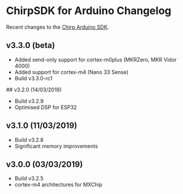 # ChirpSDK for Arduino Changelog

Recent changes to the [Chirp Arduino SDK](https://developers.chirp.io/docs).

## v3.3.0 (beta)
 - Added send-only support for cortex-m0plus (MKRZero, MKR Vidor 4000)
 - Added support for cortex-m4 (Nano 33 Sense)
 - Build v3.3.0-rc1

## v3.2.0 (14/03/2019)

 - Build v3.2.9
 - Optimised DSP for ESP32

## v3.1.0 (11/03/2019)

 - Build v3.2.8
 - Significant memory improvements

## v3.0.0 (03/03/2019)

 - Build v3.2.5
 - cortex-m4 architectures for MXChip
